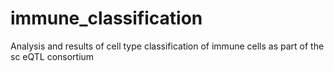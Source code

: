 # immune_classification
Analysis and results of cell type classification of immune cells as part of the sc eQTL consortium
